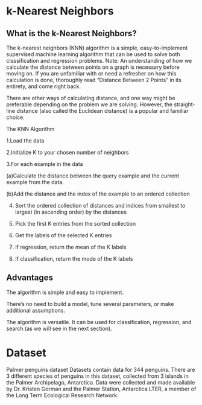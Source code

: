 # k-Nearest Neighbors

## What is the k-Nearest Neighbors?

The k-nearest neighbors (KNN) algorithm is a simple, easy-to-implement supervised machine learning algorithm that can be used to solve both classification and regression problems.
Note: An understanding of how we calculate the distance between points on a graph is necessary before moving on. If you are unfamiliar with or need a refresher on how this calculation is done, thoroughly read “Distance Between 2 Points” in its entirety, and come right back.

There are other ways of calculating distance, and one way might be preferable depending on the problem we are solving. However, the straight-line distance (also called the Euclidean distance) is a popular and familiar choice.

The KNN Algorithm

1.Load the data

2.Initialize K to your chosen number of neighbors

3.For each example in the data

(a)Calculate the distance between the query example and the current example from the data.

(b)Add the distance and the index of the example to an ordered collection

4. Sort the ordered collection of distances and indices from smallest to largest (in ascending order) by the distances

5. Pick the first K entries from the sorted collection

6. Get the labels of the selected K entries

7. If regression, return the mean of the K labels

8. If classification, return the mode of the K labels

## Advantages

The algorithm is simple and easy to implement.

There’s no need to build a model, tune several parameters, or make additional assumptions.

The algorithm is versatile. It can be used for classification, regression, and search (as we will see in the next section).

# Dataset

Palmer penguins dataset
Datasets contain data for 344 penguins. There are 3 different species of penguins in this dataset, collected from 3 islands in the Palmer Archipelago, Antarctica. Data were collected and made available by Dr. Kristen Gorman and the Palmer Station, Antarctica LTER, a member of the Long Term Ecological Research Network.
